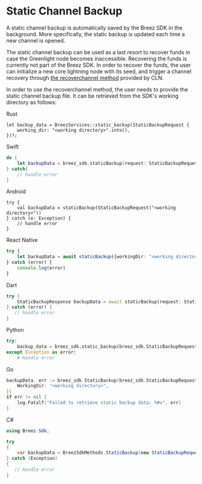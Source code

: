 # Static Channel Backup

A static channel backup is automatically saved by the Breez SDK in the background. More specifically, the static backup is updated
each time a new channel is opened.

The static channel backup can be used as a last resort to recover funds in case the Greenlight node becomes inaccessible. Recovering the funds is currently not part of the Breez SDK. In order to recover the funds, the user can initialize a new core lightning node with its seed, and trigger a channel recovery through [the recoverchannel method](https://docs.corelightning.org/reference/lightning-recoverchannel) provided by CLN.

In order to use the recoverchannel method, the user needs to provide the static channel backup file. It can be retrieved from the SDK's working directory as follows:

<custom-tabs category="lang">
<div slot="title">Rust</div>
<section>

```rust,ignore
let backup_data = BreezServices::static_backup(StaticBackupRequest {
    working_dir: "<working directory>".into(),
})?;
```

</section>

<div slot="title">Swift</div>
<section>

```swift
do {
    let backupData = breez_sdk.staticBackup(request: StaticBackupRequest(workingDir: "<working directory>"));
} catch{
    // handle error
}
```

</section>

<div slot="title">Android</div>
<section>

```kotlin,ignore
try {
    val backupData = staticBackup(StaticBackupRequest("<working directory>"))
} catch (e: Exception) {
    // handle error
}
```

</section>

<div slot="title">React Native</div>
<section>

```typescript
try {
    let backupData = await staticBackup({workingDir: "<working directory>"})
} catch (error) {
    console.log(error)
}
```

</section>

<div slot="title">Dart</div>
<section>

```dart
try {
    StaticBackupResponse backupData = await staticBackup(request: StaticBackupRequest(workingDir: "<working directory>"));
} catch (error) {
   // handle error
}
```
</section>

<div slot="title">Python</div>
<section>

```python
try:
    backup_data = breez_sdk.static_backup(breez_sdk.StaticBackupRequest(working_dir="<working directory>"))
except Exception as error:
    # Handle error
```
</section>

<div slot="title">Go</div>
<section>

```go
backupData, err := breez_sdk.StaticBackup(breez_sdk.StaticBackupRequest{
    WorkingDir: "<working directory>",
})
if err != nil {
    log.Fatalf("Failed to retrieve static backup data: %#v", err)
}
```
</section>

<div slot="title">C#</div>
<section>

```cs
using Breez.Sdk;

try 
{
    var backupData = BreezSdkMethods.StaticBackup(new StaticBackupRequest("<working directory>"));  
} catch (Exception) 
{
   // Handle error
}
```
</section>
</custom-tabs>
